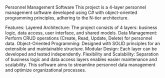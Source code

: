Personnel Management Software
This project is a 4-layer personnel management software developed using C# with object-oriented programming principles, adhering to the N-tier architecture.

Features:
Layered Architecture: The project consists of 4 layers: business logic, data access, user interface, and shared models.
Data Management: Perform CRUD operations (Create, Read, Update, Delete) for personnel data.
Object-Oriented Programming: Designed with SOLID principles for an extensible and maintainable structure.
Modular Design: Each layer can be developed and tested independently.
Flexibility and Scalability: Separation of business logic and data access layers enables easier maintenance and scalability.
This software aims to streamline personnel data management and optimize organizational processes.
